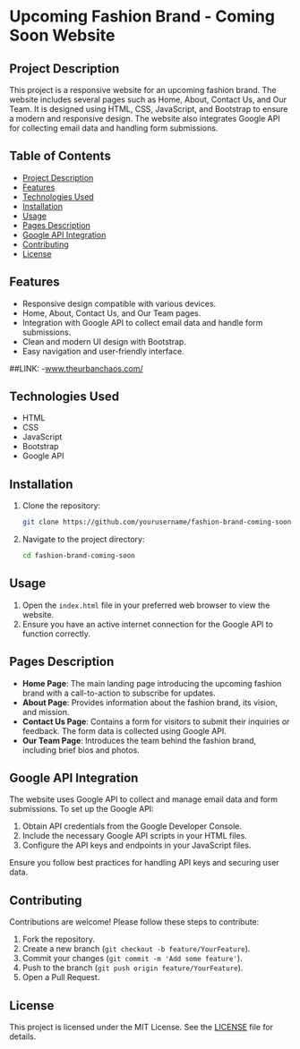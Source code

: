 # Upcoming Fashion Brand - Coming Soon Website

## Project Description

This project is a responsive website for an upcoming fashion brand. The website includes several pages such as Home, About, Contact Us, and Our Team. It is designed using HTML, CSS, JavaScript, and Bootstrap to ensure a modern and responsive design. The website also integrates Google API for collecting email data and handling form submissions.

## Table of Contents

- [Project Description](#project-description)
- [Features](#features)
- [Technologies Used](#technologies-used)
- [Installation](#installation)
- [Usage](#usage)
- [Pages Description](#pages-description)
- [Google API Integration](#google-api-integration)
- [Contributing](#contributing)
- [License](#license)


## Features

- Responsive design compatible with various devices.
- Home, About, Contact Us, and Our Team pages.
- Integration with Google API to collect email data and handle form submissions.
- Clean and modern UI design with Bootstrap.
- Easy navigation and user-friendly interface.

##LINK:
-www.theurbanchaos.com/

## Technologies Used

- HTML
- CSS
- JavaScript
- Bootstrap
- Google API

## Installation

1. Clone the repository:
    ```sh
    git clone https://github.com/yourusername/fashion-brand-coming-soon.git
    ```
2. Navigate to the project directory:
    ```sh
    cd fashion-brand-coming-soon
    ```

## Usage

1. Open the `index.html` file in your preferred web browser to view the website.
2. Ensure you have an active internet connection for the Google API to function correctly.

## Pages Description

- **Home Page**: The main landing page introducing the upcoming fashion brand with a call-to-action to subscribe for updates.
- **About Page**: Provides information about the fashion brand, its vision, and mission.
- **Contact Us Page**: Contains a form for visitors to submit their inquiries or feedback. The form data is collected using Google API.
- **Our Team Page**: Introduces the team behind the fashion brand, including brief bios and photos.

## Google API Integration

The website uses Google API to collect and manage email data and form submissions. To set up the Google API:

1. Obtain API credentials from the Google Developer Console.
2. Include the necessary Google API scripts in your HTML files.
3. Configure the API keys and endpoints in your JavaScript files.

Ensure you follow best practices for handling API keys and securing user data.

## Contributing

Contributions are welcome! Please follow these steps to contribute:

1. Fork the repository.
2. Create a new branch (`git checkout -b feature/YourFeature`).
3. Commit your changes (`git commit -m 'Add some feature'`).
4. Push to the branch (`git push origin feature/YourFeature`).
5. Open a Pull Request.

## License

This project is licensed under the MIT License. See the [LICENSE](LICENSE) file for details.


